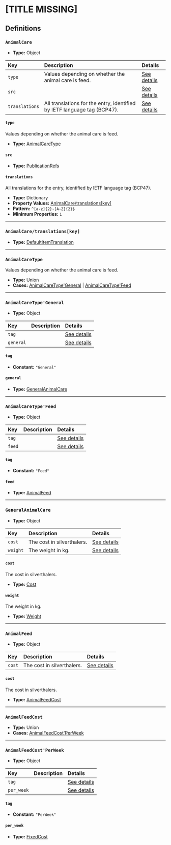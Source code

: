 # [TITLE MISSING]

## Definitions

### <a name="AnimalCare"></a> `AnimalCare`

- **Type:** Object

Key | Description | Details
:-- | :-- | :--
`type` | Values depending on whether the animal care is feed. | <a href="#AnimalCare/type">See details</a>
`src` |  | <a href="#AnimalCare/src">See details</a>
`translations` | All translations for the entry, identified by IETF language tag (BCP47). | <a href="#AnimalCare/translations">See details</a>

#### <a name="AnimalCare/type"></a> `type`

Values depending on whether the animal care is feed.

- **Type:** <a href="#AnimalCareType">AnimalCareType</a>

#### <a name="AnimalCare/src"></a> `src`

- **Type:** <a href="../../source/_PublicationRef.md#PublicationRefs">PublicationRefs</a>

#### <a name="AnimalCare/translations"></a> `translations`

All translations for the entry, identified by IETF language tag (BCP47).

- **Type:** Dictionary
- **Property Values:** <a href="#AnimalCare/translations[key]">AnimalCare/translations[key]</a>
- **Pattern:** `^[a-z]{2}-[A-Z]{2}$`
- **Minimum Properties:** `1`

---

### <a name="AnimalCare/translations[key]"></a> `AnimalCare/translations[key]`

- **Type:** <a href="./_Item.md#DefaultItemTranslation">DefaultItemTranslation</a>

---

### <a name="AnimalCareType"></a> `AnimalCareType`

Values depending on whether the animal care is feed.

- **Type:** Union
- **Cases:** <a href="#AnimalCareType'General">AnimalCareType'General</a> | <a href="#AnimalCareType'Feed">AnimalCareType'Feed</a>

---

### <a name="AnimalCareType'General"></a> `AnimalCareType'General`

- **Type:** Object

Key | Description | Details
:-- | :-- | :--
`tag` |  | <a href="#AnimalCareType'General/tag">See details</a>
`general` |  | <a href="#AnimalCareType'General/general">See details</a>

#### <a name="AnimalCareType'General/tag"></a> `tag`

- **Constant:** `"General"`

#### <a name="AnimalCareType'General/general"></a> `general`

- **Type:** <a href="#GeneralAnimalCare">GeneralAnimalCare</a>

---

### <a name="AnimalCareType'Feed"></a> `AnimalCareType'Feed`

- **Type:** Object

Key | Description | Details
:-- | :-- | :--
`tag` |  | <a href="#AnimalCareType'Feed/tag">See details</a>
`feed` |  | <a href="#AnimalCareType'Feed/feed">See details</a>

#### <a name="AnimalCareType'Feed/tag"></a> `tag`

- **Constant:** `"Feed"`

#### <a name="AnimalCareType'Feed/feed"></a> `feed`

- **Type:** <a href="#AnimalFeed">AnimalFeed</a>

---

### <a name="GeneralAnimalCare"></a> `GeneralAnimalCare`

- **Type:** Object

Key | Description | Details
:-- | :-- | :--
`cost` | The cost in silverthalers. | <a href="#GeneralAnimalCare/cost">See details</a>
`weight` | The weight in kg. | <a href="#GeneralAnimalCare/weight">See details</a>

#### <a name="GeneralAnimalCare/cost"></a> `cost`

The cost in silverthalers.

- **Type:** <a href="./_Item.md#Cost">Cost</a>

#### <a name="GeneralAnimalCare/weight"></a> `weight`

The weight in kg.

- **Type:** <a href="./_Item.md#Weight">Weight</a>

---

### <a name="AnimalFeed"></a> `AnimalFeed`

- **Type:** Object

Key | Description | Details
:-- | :-- | :--
`cost` | The cost in silverthalers. | <a href="#AnimalFeed/cost">See details</a>

#### <a name="AnimalFeed/cost"></a> `cost`

The cost in silverthalers.

- **Type:** <a href="#AnimalFeedCost">AnimalFeedCost</a>

---

### <a name="AnimalFeedCost"></a> `AnimalFeedCost`

- **Type:** Union
- **Cases:** <a href="#AnimalFeedCost'PerWeek">AnimalFeedCost'PerWeek</a>

---

### <a name="AnimalFeedCost'PerWeek"></a> `AnimalFeedCost'PerWeek`

- **Type:** Object

Key | Description | Details
:-- | :-- | :--
`tag` |  | <a href="#AnimalFeedCost'PerWeek/tag">See details</a>
`per_week` |  | <a href="#AnimalFeedCost'PerWeek/per_week">See details</a>

#### <a name="AnimalFeedCost'PerWeek/tag"></a> `tag`

- **Constant:** `"PerWeek"`

#### <a name="AnimalFeedCost'PerWeek/per_week"></a> `per_week`

- **Type:** <a href="./_Item.md#FixedCost">FixedCost</a>
